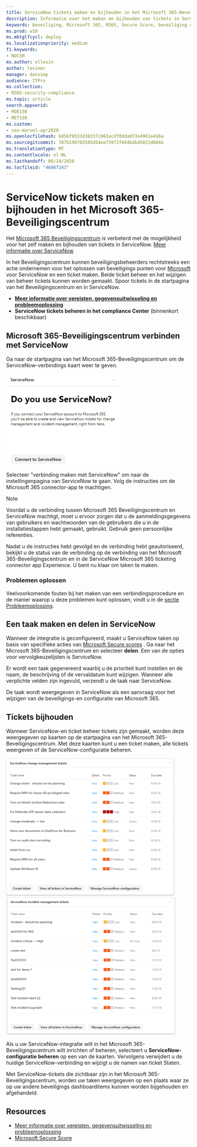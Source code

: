 ```yaml
---
title: ServiceNow tickets maken en bijhouden in het Microsoft 365-Beveiligingscentrum
description: Informatie over het maken en bijhouden van tickets in ServiceNow vanuit het Microsoft 365 Beveiligingscentrum.
keywords: beveiliging, Microsoft 365, M365, Secure Score, beveiliging centrum, ServiceNow, tickets, taken
ms.prod: w10
ms.mktglfcycl: deploy
ms.localizationpriority: medium
f1.keywords:
- NOCSH
ms.author: ellevin
author: levinec
manager: dansimp
audience: ITPro
ms.collection:
- M365-security-compliance
ms.topic: article
search.appverid:
- MOE150
- MET150
ms.custom:
- seo-marvel-apr2020
ms.openlocfilehash: bd5bf8533d38337c063acdf0dda073e4961e416a
ms.sourcegitcommit: 787b198765565d54ee73972f664bdbd5023d666b
ms.translationtype: MT
ms.contentlocale: nl-NL
ms.lasthandoff: 08/24/2020
ms.locfileid: "46867243"
---
```

# <a name="create-and-track-servicenow-tickets-in-the-microsoft-365-security-center"></a>ServiceNow tickets maken en bijhouden in het Microsoft 365-Beveiligingscentrum

Het [Microsoft 365 Beveiligingscentrum](overview-security-center.md) is verbeterd met de mogelijkheid voor het zelf maken en bijhouden van tickets in ServiceNow. [Meer informatie over ServiceNow](https://www.servicenow.com/)

In het Beveiligingscentrum kunnen beveiligingsbeheerders rechtstreeks een actie ondernemen voor het oplossen van beveiligings punten voor [Microsoft](microsoft-secure-score.md) voor ServiceNow en een ticket maken. Beide ticket beheer en het wijzigen van beheer tickets kunnen worden gemaakt. Spoor tickets in de startpagina van het Beveiligingscentrum en in ServiceNow.

- [**Meer informatie over vereisten, gegevensuitwisseling en probleemoplossing**](tickets.md)
- **ServiceNow tickets beheren in het compliance Center** (binnenkort beschikbaar)

## <a name="connect-microsoft-365-security-center-to-servicenow"></a>Microsoft 365-Beveiligingscentrum verbinden met ServiceNow

Ga naar de startpagina van het Microsoft 365-Beveiligingscentrum om de ServiceNow-verbindings kaart weer te geven.

![Gebruikt u ServiceNow](../../media/do-you-use-servicenow-250.png)

Selecteer "verbinding maken met ServiceNow" om naar de instellingenpagina van ServiceNow te gaan. Volg de instructies om de Microsoft 365 connector-app te machtigen.

> [!NOTE]
> Voordat u de verbinding tussen Microsoft 365 Beveiligingscentrum en ServiceNow machtigt, moet u ervoor zorgen dat u de aanmeldingsgegevens van gebruikers en wachtwoorden van de gebruikers die u in de installatiestappen hebt gemaakt, gebruikt. Gebruik geen persoonlijke referenties.

Nadat u de instructies hebt gevolgd en de verbinding hebt geautoriseerd, bekijkt u de status van de verbinding op de verbinding van het Microsoft 365-Beveiligingscentrum en in de ServiceNow Microsoft 365 ticketing connector app Experience. U bent nu klaar om taken te maken.

### <a name="troubleshooting"></a>Problemen oplossen

Veelvoorkomende fouten bij het maken van een verbindingsprocedure en de manier waarop u deze problemen kunt oplossen, vindt u in de [sectie Probleemoplossing](tickets.md#troubleshooting).

## <a name="create-a-task-and-share-it-to-servicenow"></a>Een taak maken en delen in ServiceNow

Wanneer de integratie is geconfigureerd, maakt u ServiceNow taken op basis van specifieke acties van [Microsoft Secure scores](microsoft-secure-score.md) . Ga naar het Microsoft 365-Beveiligingscentrum en selecteer **delen**. Een van de opties voor vervolgkeuzelijsten is ServiceNow.

Er wordt een taak gegenereerd waarbij u de prioriteit kunt instellen en de naam, de beschrijving of de vervaldatum kunt wijzigen. Wanneer alle verplichte velden zijn ingevuld, verzendt u de taak naar ServiceNow.

De taak wordt weergegeven in ServiceNow als een aanvraag voor het wijzigen van de beveiligings-en configuratie van Microsoft 365.

## <a name="track-tickets"></a>Tickets bijhouden

Wanneer ServiceNow-en ticket beheer tickets zijn gemaakt, worden deze weergegeven op kaarten op de startpagina van het Microsoft 365-Beveiligingscentrum. Met deze kaarten kunt u een ticket maken, alle tickets weergeven of de ServiceNow-configuratie beheren.

![ServiceNow tickets voor wijzigingsbeheer](../../media/change-management-375.png)  ![ServiceNow-tickets voor incidentbeheer](../../media/incident-management-375.png)

Als u uw ServiceNow-integratie wilt in het Microsoft 365-Beveiligingscentrum wilt inrichten of beheren, selecteert u **ServiceNow-configuratie beheren** op een van de kaarten. Vervolgens verwijdert u de huidige ServiceNow-verbinding en wijzigt u de namen van ticket Staten.

Met ServiceNow-tickets die zichtbaar zijn in het Microsoft 365-Beveiligingscentrum, worden uw taken weergegeven op een plaats waar ze op uw andere beveiligings dashboarditems kunnen worden bijgehouden en afgehandeld.

## <a name="resources"></a>Resources

- [Meer informatie over vereisten, gegevensuitwisseling en probleemoplossing](tickets.md)
- [Microsoft Secure Score](microsoft-secure-score.md)